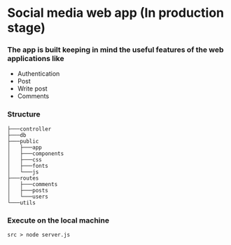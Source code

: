 # Social media web app (In production stage)

### The app is built keeping in mind the useful features of the web applications like
* Authentication
* Post
* Write post
* Comments

### Structure

```
├───controller
├───db
├───public
│   ├───app
│   ├───components
│   ├───css
│   ├───fonts
│   └───js
├───routes
│   ├───comments
│   ├───posts
│   └───users
└───utils

```

### Execute on the local machine
`
src > node server.js
`
